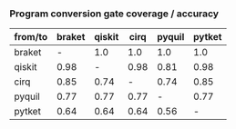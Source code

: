 ###  Program conversion gate coverage / accuracy

| from/to | braket | qiskit | cirq | pyquil | pytket |
| ------- | ------ | ------ | ---- | ------ | ------ |
| braket  | -      | 1.0    | 1.0  | 1.0    | 1.0    |
| qiskit  | 0.98   | -      | 0.98 | 0.81   | 0.98   |
| cirq    | 0.85   | 0.74   | -    | 0.74   | 0.85   |
| pyquil  | 0.77   | 0.77   | 0.77 | -      | 0.77   |
| pytket  | 0.64   | 0.64   | 0.64 | 0.56   | -      |
 